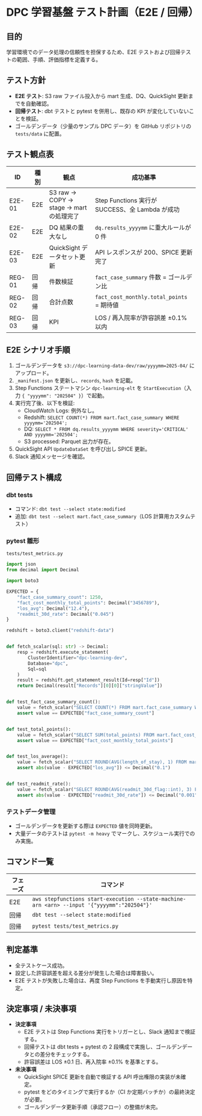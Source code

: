 # DPC 学習基盤 テスト計画（E2E / 回帰）

## 目的
学習環境でのデータ処理の信頼性を担保するため、E2E テストおよび回帰テストの範囲、手順、評価指標を定義する。

## テスト方針
- **E2E テスト**: S3 raw ファイル投入から mart 生成、DQ、QuickSight 更新までを自動確認。
- **回帰テスト**: dbt テストと pytest を併用し、既存の KPI が変化していないことを検証。
- ゴールデンデータ（少量のサンプル DPC データ）を GitHub リポジトリの `tests/data` に配置。

## テスト観点表
| ID | 種別 | 観点 | 成功基準 |
| --- | --- | --- | --- |
| E2E-01 | E2E | S3 raw → COPY → stage → mart の処理完了 | Step Functions 実行が SUCCESS、全 Lambda が成功 |
| E2E-02 | E2E | DQ 結果の重大なし | `dq.results_yyyymm` に重大ルールが 0 件 |
| E2E-03 | E2E | QuickSight データセット更新 | API レスポンスが 200、SPICE 更新完了 |
| REG-01 | 回帰 | 件数検証 | `fact_case_summary` 件数 = ゴールデン比 |
| REG-02 | 回帰 | 合計点数 | `fact_cost_monthly.total_points` = 期待値 |
| REG-03 | 回帰 | KPI | LOS / 再入院率が許容誤差 ±0.1% 以内 |

## E2E シナリオ手順
1. ゴールデンデータを `s3://dpc-learning-data-dev/raw/yyyymm=2025-04/` にアップロード。
2. `_manifest.json` を更新し、`records`, `hash` を記載。
3. Step Functions ステートマシン `dpc-learning-elt` を `StartExecution`（入力 `{ "yyyymm": "202504" }`）で起動。
4. 実行完了後、以下を検証:
   - CloudWatch Logs: 例外なし。
   - Redshift: `SELECT COUNT(*) FROM mart.fact_case_summary WHERE yyyymm='202504';`
   - DQ: `SELECT * FROM dq.results_yyyymm WHERE severity='CRITICAL' AND yyyymm='202504';`
   - S3 processed: Parquet 出力が存在。
5. QuickSight API `UpdateDataSet` を呼び出し SPICE 更新。
6. Slack 通知メッセージを確認。

## 回帰テスト構成
### dbt tests
- コマンド: `dbt test --select state:modified`
- 追加: `dbt test --select mart.fact_case_summary`（LOS 計算用カスタムテスト）

### pytest 雛形
`tests/test_metrics.py`
```python
import json
from decimal import Decimal

import boto3

EXPECTED = {
    "fact_case_summary_count": 1250,
    "fact_cost_monthly_total_points": Decimal("3456789"),
    "los_avg": Decimal("12.4"),
    "readmit_30d_rate": Decimal("0.045")
}

redshift = boto3.client("redshift-data")


def fetch_scalar(sql: str) -> Decimal:
    resp = redshift.execute_statement(
        ClusterIdentifier="dpc-learning-dev",
        Database="dpc",
        Sql=sql
    )
    result = redshift.get_statement_result(Id=resp["Id"]) 
    return Decimal(result["Records"][0][0]["stringValue"])


def test_fact_case_summary_count():
    value = fetch_scalar("SELECT COUNT(*) FROM mart.fact_case_summary WHERE yyyymm='202504'")
    assert value == EXPECTED["fact_case_summary_count"]


def test_total_points():
    value = fetch_scalar("SELECT SUM(total_points) FROM mart.fact_cost_monthly WHERE year_month='202504'")
    assert value == EXPECTED["fact_cost_monthly_total_points"]


def test_los_average():
    value = fetch_scalar("SELECT ROUND(AVG(length_of_stay), 1) FROM mart.fact_case_summary WHERE yyyymm='202504'")
    assert abs(value - EXPECTED["los_avg"]) <= Decimal("0.1")


def test_readmit_rate():
    value = fetch_scalar("SELECT ROUND(AVG(readmit_30d_flag::int), 3) FROM mart.fact_case_summary WHERE yyyymm='202504'")
    assert abs(value - EXPECTED["readmit_30d_rate"]) <= Decimal("0.001")
```

### テストデータ管理
- ゴールデンデータを更新する際は `EXPECTED` 値を同時更新。
- 大量データのテストは `pytest -m heavy` でマークし、スケジュール実行でのみ実施。

## コマンド一覧
| フェーズ | コマンド |
| --- | --- |
| E2E | `aws stepfunctions start-execution --state-machine-arn <arn> --input '{"yyyymm":"202504"}'`
| 回帰 | `dbt test --select state:modified` |
| 回帰 | `pytest tests/test_metrics.py` |

## 判定基準
- 全テストケース成功。
- 設定した許容誤差を超える差分が発生した場合は障害扱い。
- E2E テストが失敗した場合は、再度 Step Functions を手動実行し原因を特定。

## 決定事項 / 未決事項
- **決定事項**
  - E2E テストは Step Functions 実行をトリガーとし、Slack 通知まで検証する。
  - 回帰テストは dbt tests + pytest の 2 段構成で実施し、ゴールデンデータとの差分をチェックする。
  - 許容誤差は LOS ±0.1 日、再入院率 ±0.1% を基準とする。
- **未決事項**
  - QuickSight SPICE 更新を自動で検証する API 呼出権限の実装が未確定。
  - pytest をどのタイミングで実行するか（CI か定期バッチか）の最終決定が必要。
  - ゴールデンデータ更新手順（承認フロー）の整備が未完。
